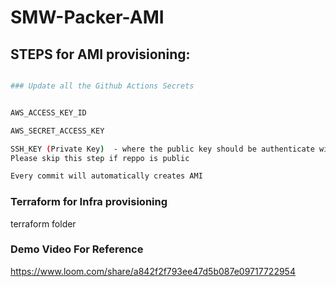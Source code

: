 # SMW-Packer-AMI



## STEPS for AMI  provisioning:

```bash

### Update all the Github Actions Secrets


AWS_ACCESS_KEY_ID

AWS_SECRET_ACCESS_KEY

SSH_KEY (Private Key)  - where the public key should be authenticate with github  
Please skip this step if reppo is public

Every commit will automatically creates AMI

```
### Terraform for Infra provisioning
terraform folder


### Demo Video For Reference

https://www.loom.com/share/a842f2f793ee47d5b087e09717722954


    
